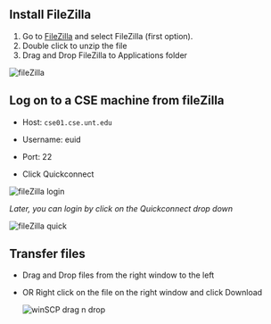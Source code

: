 ## Install FileZilla

1. Go to [FileZilla](https://filezilla-project.org/download.php?platform=osx) and select FileZilla (first option).
2. Double click to unzip the file
3. Drag and Drop FileZilla to Applications folder

  ![fileZilla](https://raw.githubusercontent.com/misc-sonchau/dev-tool-tutorials/main/images/fileZilla_install.png)

 ## Log on to a CSE machine from fileZilla
  - Host: `cse01.cse.unt.edu`

  - Username: euid

  - Port: 22

  - Click Quickconnect

  ![fileZilla login](https://raw.githubusercontent.com/misc-sonchau/dev-tool-tutorials/main/images/fileZilla_login.png)

  *Later, you can login by click on the Quickconnect drop down*

  ![fileZilla quick](https://raw.githubusercontent.com/misc-sonchau/dev-tool-tutorials/main/images/fileZilla_quick.png)

  ## Transfer files

  - Drag and Drop files from the right window to the left
  - OR Right click on the file on the right window and click Download

    ![winSCP drag n drop](https://raw.githubusercontent.com/misc-sonchau/dev-tool-tutorials/main/images/fileZilla_dragndrop.png)
